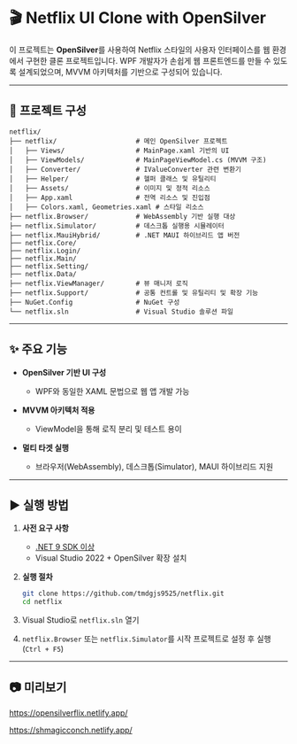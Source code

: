 
# 🎬 Netflix UI Clone with OpenSilver

이 프로젝트는 **OpenSilver**를 사용하여 Netflix 스타일의 사용자 인터페이스를 웹 환경에서 구현한 클론 프로젝트입니다. WPF 개발자가 손쉽게 웹 프론트엔드를 만들 수 있도록 설계되었으며, MVVM 아키텍처를 기반으로 구성되어 있습니다.

---

## 🧩 프로젝트 구성

```
netflix/
├── netflix/                    # 메인 OpenSilver 프로젝트
│   ├── Views/                  # MainPage.xaml 기반의 UI
│   ├── ViewModels/             # MainPageViewModel.cs (MVVM 구조)
│   ├── Converter/              # IValueConverter 관련 변환기
│   ├── Helper/                 # 헬퍼 클래스 및 유틸리티
│   ├── Assets/                 # 이미지 및 정적 리소스
│   ├── App.xaml                # 전역 리소스 및 진입점
│   ├── Colors.xaml, Geometries.xaml # 스타일 리소스
├── netflix.Browser/            # WebAssembly 기반 실행 대상
├── netflix.Simulator/          # 데스크톱 실행용 시뮬레이터
├── netflix.MauiHybrid/         # .NET MAUI 하이브리드 앱 버전
├── netflix.Core/               
├── netflix.Login/             
├── netflix.Main/
├── netflix.Setting/                 
├── netflix.Data/              
├── netflix.ViewManager/        # 뷰 매니저 로직
├── netflix.Support/            # 공통 컨트롤 및 유틸리티 및 확장 기능          
├── NuGet.Config                # NuGet 구성
└── netflix.sln                 # Visual Studio 솔루션 파일
```

---

## ✨ 주요 기능

- **OpenSilver 기반 UI 구성**  
  - WPF와 동일한 XAML 문법으로 웹 앱 개발 가능  

- **MVVM 아키텍처 적용**  
  - ViewModel을 통해 로직 분리 및 테스트 용이

- **멀티 타겟 실행**  
  - 브라우저(WebAssembly), 데스크톱(Simulator), MAUI 하이브리드 지원

---

## ▶ 실행 방법

1. **사전 요구 사항**
   - [.NET 9 SDK 이상](https://dotnet.microsoft.com/)  
   - Visual Studio 2022 + OpenSilver 확장 설치

2. **실행 절차**
   ```bash
   git clone https://github.com/tmdgjs9525/netflix.git
   cd netflix
   ```

3. Visual Studio로 `netflix.sln` 열기

4. `netflix.Browser` 또는 `netflix.Simulator`를 시작 프로젝트로 설정 후 실행 (`Ctrl + F5`)

---

## 📷 미리보기
https://opensilverflix.netlify.app/

https://shmagicconch.netlify.app/
